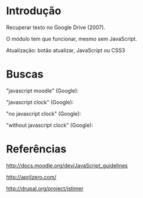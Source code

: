 
# Introdução


Recuperar texto no Google Drive (2007).

O módulo tem que funcionar, mesmo sem JavaScript.

Atualização: botão atualizar, JavaScript ou CSS3


# Buscas

"javascript moodle" (Google):

"javascript clock" (Google):

"no javascript clock" (Google):

"without javascript clock" (Google):


# Referências

http://docs.moodle.org/dev/JavaScript_guidelines

http://aprilzero.com/

http://drupal.org/project/jstimer
